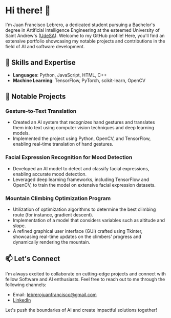 # Hi there! 👋
I'm Juan Francisco Lebrero, a dedicated student pursuing a Bachelor's degree in Artificial Intelligence Engineering at the esteemed University of Saint Andrew's ([UdeSA](https://udesa.edu.ar)). Welcome to my GitHub profile! Here, you'll find an extensive portfolio showcasing my notable projects and contributions in the field of AI and software development.


## 🌟 Skills and Expertise

- **Languages**: Python, JavaScript, HTML, C++
- **Machine Learning**: TensorFlow, PyTorch, scikit-learn, OpenCV


## 🚀 Notable Projects

### Gesture-to-Text Translation

- Created an AI system that recognizes hand gestures and translates them into text using computer vision techniques and deep learning models.
- Implemented the project using Python, OpenCV, and TensorFlow, enabling real-time translation of hand gestures.


### Facial Expression Recognition for Mood Detection

- Developed an AI model to detect and classify facial expressions, enabling accurate mood detection.
- Leveraged deep learning frameworks, including TensorFlow and OpenCV, to train the model on extensive facial expression datasets.

### Mountain Climbing Optimization Program

- Utilization of optimization algorithms to determine the best climbing route (for instance, gradient descent).
- Implementation of a model that considers variables such as altitude and slope.
- A refined graphical user interface (GUI) crafted using Tkinter, showcasing real-time updates on the climbers' progress and dynamically rendering the mountain.


## 📫 Let's Connect

I'm always excited to collaborate on cutting-edge projects and connect with fellow Software and AI enthusiasts. Feel free to reach out to me through the following channels:

- Email: lebrerojuanfrancisco@gmail.com
- [LinkedIn](https://www.linkedin.com/in/lebrero-juan-francisco/)

Let's push the boundaries of AI and create impactful solutions together!
